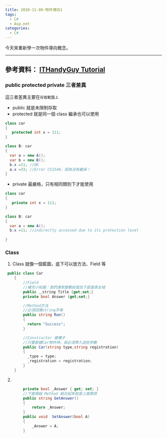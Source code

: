 ```yaml
---
title: 2020-11-09-物件導向1
tags:
  - C#
  - Asp.net
categories:
  - C#
---
```

今天來重新學一次物件導向概念。
<!-- more -->
---
參考資料：
[ITHandyGuy Tutorial](https://ithandyguytutorial.blogspot.com/2017/11/t002csharpoo.html)
---
### public protected private 三者差異
這三者差異主要在`存取範圍上`
- public 就是未限制存取
- protected 就是同一個 class 繼承也可以使用
```C#
class car
{
   protected int x = 111;
}

class B: car
{
  var a = new A();
  var b = new B();
  b.x =11; //OK
  a.x =33; //Error CS1540，因為沒有繼承！
}
```
- private 最嚴格，只有相同類別下才能使用
```C#
class car
{
   private int x = 111;
}

class B: car
{
  var a = new A();
  b.x =11; //indirectly accessed due to its protection level
  
}
```

### Class
1. Class 就像一個藍圖，底下可以放方法、Field 等
```C#
 public class Car
    {
        //Field
        //補充小知識：我們通常變數前面加下底面表全域
        public ＿string Title {get;set;}
        private bool Answer {get;set;}

        //Method方法
        //必須回傳string字串
        public string Run()
        {
          return "Success";
        }

        //Constructor 建構子
        //只要創建Car物件時，就必須帶入這些參數
        public Car(string type,string registration)
        {
          _type = type;
          _registration = registration;
        }
    }
```
2.
```C#
        private bool _Answer { get; set; }
        //下面兩組 Method 組合起來就是上面簡寫
        public string GetAnswer()
        {
            return _Answer;
        }
        public void  SetAnswer(bool A)
        {
            _Answer = A;
        }
```